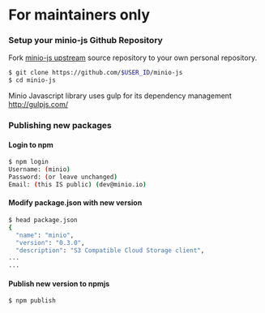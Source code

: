 # For maintainers only

### Setup your minio-js Github Repository

Fork [minio-js upstream](https://github.com/minio/minio-js/fork) source repository to your own personal repository.
```bash
$ git clone https://github.com/$USER_ID/minio-js
$ cd minio-js
```

Minio Javascript library uses gulp for its dependency management http://gulpjs.com/

### Publishing new packages

#### Login to npm

```bash
$ npm login
Username: (minio)
Password: (or leave unchanged)
Email: (this IS public) (dev@minio.io)
```

#### Modify package.json with new version

```bash
$ head package.json
{
  "name": "minio",
  "version": "0.3.0",
  "description": "S3 Compatible Cloud Storage client",
...
...

```

#### Publish new version to npmjs

```bash
$ npm publish
```